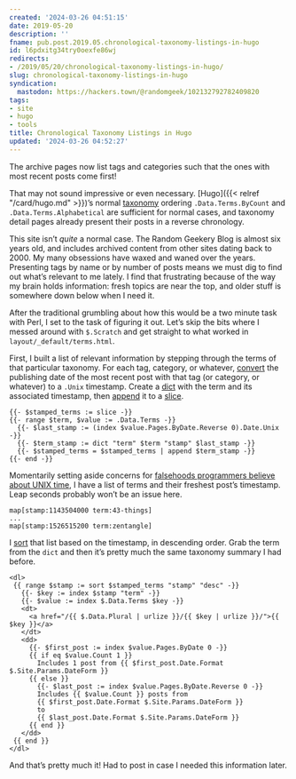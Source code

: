 ```yaml
---
created: '2024-03-26 04:51:15'
date: 2019-05-20
description: ''
fname: pub.post.2019.05.chronological-taxonomy-listings-in-hugo
id: l6pdxitg34try0oexfe86wj
redirects:
- /2019/05/20/chronological-taxonomy-listings-in-hugo/
slug: chronological-taxonomy-listings-in-hugo
syndication:
  mastodon: https://hackers.town/@randomgeek/102132792782409820
tags:
- site
- hugo
- tools
title: Chronological Taxonomy Listings in Hugo
updated: '2024-03-26 04:52:27'
---
```


The archive pages now list tags and categories such that the ones with most recent posts come first!

That may not sound impressive or even necessary. [Hugo]({{< relref "/card/hugo.md" >}})’s normal [taxonomy](https://gohugo.io/variables/taxonomy/) ordering `.Data.Terms.ByCount` and `.Data.Terms.Alphabetical` are sufficient for normal cases, and taxonomy detail pages already present their posts in a reverse chronology.

This site isn’t *quite* a normal case. The Random Geekery Blog is almost six years  old, and includes archived content from other sites dating back to 2000. My many obsessions have waxed and waned over the years. Presenting tags by name or by number of posts means we must dig to find out what’s relevant to me lately. I find that frustrating because of the way my brain holds information: fresh topics are near the top, and older stuff is somewhere down below when I need it.

After the traditional grumbling about how this would be a two minute task with Perl, I set to the task of figuring it out. Let’s skip the bits where I messed around with `$.Scratch` and get straight to what worked in `layout/_default/terms.html`.

First, I built a list of relevant information by stepping through the terms of that particular taxonomy. For each tag, category, or whatever, [convert](https://gohugo.io/functions/unix/) the publishing date of the most recent post with that tag (or category, or whatever) to a `.Unix` timestamp.  Create a [dict](https://gohugo.io/functions/dict/) with the term and its associated timestamp, then [append](https://gohugo.io/functions/append/) it to a [slice](https://gohugo.io/functions/slice/).

``` text
{{- $stamped_terms := slice -}}
{{- range $term, $value := .Data.Terms -}}
  {{- $last_stamp := (index $value.Pages.ByDate.Reverse 0).Date.Unix -}}
  {{- $term_stamp := dict "term" $term "stamp" $last_stamp -}}
  {{- $stamped_terms = $stamped_terms | append $term_stamp -}}
{{- end -}}
```

Momentarily setting aside concerns for [falsehoods programmers believe about UNIX time](https://alexwlchan.net/2019/05/falsehoods-programmers-believe-about-unix-time/), I have a list of terms and their freshest post’s timestamp. Leap seconds probably won’t be an issue here.

``` text
map[stamp:1143504000 term:43-things]
...
map[stamp:1526515200 term:zentangle]
```

I [sort](https://gohugo.io/functions/sort/) that list based on the timestamp, in descending order. Grab the term from the `dict` and then it’s pretty much the same taxonomy summary I had before.

``` text
<dl>
 {{ range $stamp := sort $stamped_terms "stamp" "desc" -}}
   {{- $key := index $stamp "term" -}}
   {{- $value := index $.Data.Terms $key -}}
   <dt>
     <a href="/{{ $.Data.Plural | urlize }}/{{ $key | urlize }}/">{{ $key }}</a>
   </dt>
   <dd>
     {{- $first_post := index $value.Pages.ByDate 0 -}}
     {{ if eq $value.Count 1 }}
       Includes 1 post from {{ $first_post.Date.Format $.Site.Params.DateForm }}
     {{ else }}
       {{- $last_post := index $value.Pages.ByDate.Reverse 0 -}}
       Includes {{ $value.Count }} posts from
       {{ $first_post.Date.Format $.Site.Params.DateForm }}
       to
       {{ $last_post.Date.Format $.Site.Params.DateForm }}
     {{ end }}
   </dd>
 {{ end }}
</dl>
```

And that’s pretty much it! Had to post in case I needed this information later.